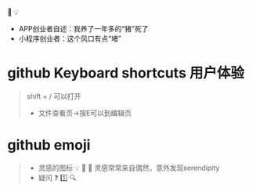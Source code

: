 :high_brightness:
:bulb:

* APP创业者自述：我养了一年多的“猪”死了
* 小程序创业者：这个风口有点“堵”
 

# github Keyboard shortcuts 用户体验

> shift + / 可以打开
> * 文件查看页->按E可以到编辑页

# github emoji 
> * 灵感的图标 :bulb:  :low_brightness: :high_brightness:
>  灵感常常来自偶然，意外发现serendipity
> * 疑问 :question: :one: :mag:
